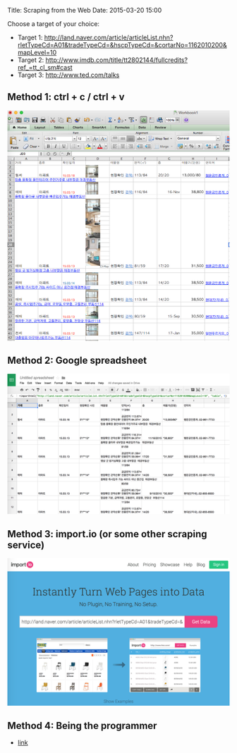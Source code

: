 Title: Scraping from the Web
Date: 2015-03-20 15:00

Choose a target of your choice:

- Target 1: http://land.naver.com/article/articleList.nhn?rletTypeCd=A01&tradeTypeCd=&hscpTypeCd=&cortarNo=1162010200&mapLevel=10
- Target 2: http://www.imdb.com/title/tt2802144/fullcredits?ref_=tt_cl_sm#cast
- Target 3: http://www.ted.com/talks

## Method 1: ctrl + c / ctrl + v
<img src="images/excel.png">

## Method 2: Google spreadsheet
<img src="images/google-spreadsheet.png">

## Method 3: import.io (or some other scraping service)
<img src="images/importio.png">

## Method 4: Being the programmer
- [link](https://gist.github.com/e9t/95df9b68ff829a557cfb)
